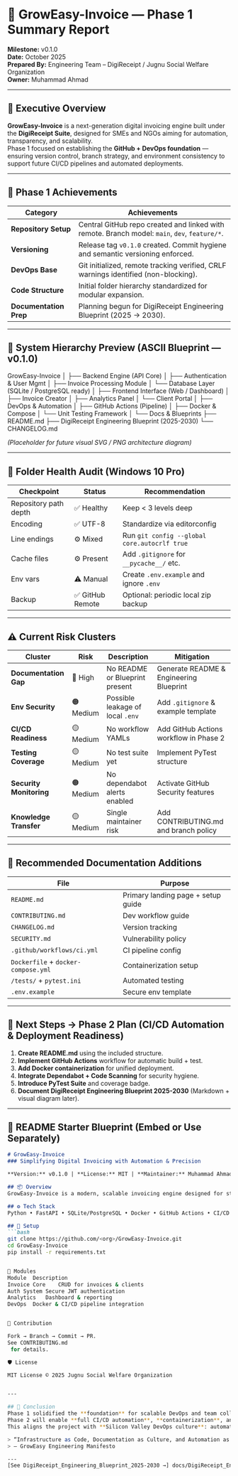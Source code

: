 # 🚀 GrowEasy-Invoice — Phase 1 Summary Report  
**Milestone:** v0.1.0  
**Date:** October 2025  
**Prepared By:** Engineering Team – DigiReceipt / Jugnu Social Welfare Organization  
**Owner:** Muhammad Ahmad  

---

## 🧭 Executive Overview  
**GrowEasy-Invoice** is a next-generation digital invoicing engine built under the **DigiReceipt Suite**, designed for SMEs and NGOs aiming for automation, transparency, and scalability.  
Phase 1 focused on establishing the **GitHub + DevOps foundation** — ensuring version control, branch strategy, and environment consistency to support future CI/CD pipelines and automated deployments.

---

## 🧩 Phase 1 Achievements

| Category | Achievements |
|-----------|--------------|
| **Repository Setup** | Central GitHub repo created and linked with remote. Branch model: `main`, `dev`, `feature/*`. |
| **Versioning** | Release tag `v0.1.0` created. Commit hygiene and semantic versioning enforced. |
| **DevOps Base** | Git initialized, remote tracking verified, CRLF warnings identified (non-blocking). |
| **Code Structure** | Initial folder hierarchy standardized for modular expansion. |
| **Documentation Prep** | Planning begun for DigiReceipt Engineering Blueprint (2025 → 2030). |

---

## 🧱 System Hierarchy Preview (ASCII Blueprint — v0.1.0)

GrowEasy-Invoice
│
├── Backend Engine (API Core)
│ ├── Authentication & User Mgmt
│ ├── Invoice Processing Module
│ └── Database Layer (SQLite / PostgreSQL ready)
│
├── Frontend Interface (Web / Dashboard)
│ ├── Invoice Creator
│ ├── Analytics Panel
│ └── Client Portal
│
├── DevOps & Automation
│ ├── GitHub Actions (Pipeline)
│ ├── Docker & Compose
│ └── Unit Testing Framework
│
└── Docs & Blueprints
├── README.md
├── DigiReceipt Engineering Blueprint (2025-2030)
└── CHANGELOG.md

*(Placeholder for future visual SVG / PNG architecture diagram)*  

---

## 🧾 Folder Health Audit (Windows 10 Pro)

| Checkpoint | Status | Recommendation |
|-------------|---------|----------------|
| Repository path depth | ✅ Healthy | Keep < 3 levels deep |
| Encoding | ✅ UTF-8 | Standardize via editorconfig |
| Line endings | ⚙️ Mixed | Run `git config --global core.autocrlf true` |
| Cache files | ⚙️ Present | Add `.gitignore` for `__pycache__/` etc. |
| Env vars | ⚠️ Manual | Create `.env.example` and ignore `.env` |
| Backup | ✅ GitHub Remote | Optional: periodic local zip backup |

---

## ⚠️ Current Risk Clusters

| Cluster | Risk | Description | Mitigation |
|----------|------|--------------|-------------|
| **Documentation Gap** | 🔴 High | No README or Blueprint present | Generate README & Engineering Blueprint |
| **Env Security** | 🟠 Medium | Possible leakage of local `.env` | Add `.gitignore` & example template |
| **CI/CD Readiness** | 🟡 Medium | No workflow YAMLs | Add GitHub Actions workflow in Phase 2 |
| **Testing Coverage** | 🟡 Medium | No test suite yet | Implement PyTest structure |
| **Security Monitoring** | 🟠 Medium | No dependabot alerts enabled | Activate GitHub Security features |
| **Knowledge Transfer** | 🟡 Medium | Single maintainer risk | Add CONTRIBUTING.md and branch policy |

---

## 📘 Recommended Documentation Additions

| File | Purpose |
|------|----------|
| `README.md` | Primary landing page + setup guide |
| `CONTRIBUTING.md` | Dev workflow guide |
| `CHANGELOG.md` | Version tracking |
| `SECURITY.md` | Vulnerability policy |
| `.github/workflows/ci.yml` | CI pipeline config |
| `Dockerfile` + `docker-compose.yml` | Containerization setup |
| `/tests/` + `pytest.ini` | Automated testing |
| `.env.example` | Secure env template |

---

## 🧭 Next Steps → Phase 2 Plan (CI/CD Automation & Deployment Readiness)

1. **Create README.md** using the included structure.  
2. **Implement GitHub Actions** workflow for automatic build + test.  
3. **Add Docker containerization** for unified deployment.  
4. **Integrate Dependabot + Code Scanning** for security hygiene.  
5. **Introduce PyTest Suite** and coverage badge.  
6. **Document DigiReceipt Engineering Blueprint 2025-2030** (Markdown + visual diagram later).  

---

## 🧱 README Starter Blueprint (Embed or Use Separately)

```markdown
# GrowEasy-Invoice  
### Simplifying Digital Invoicing with Automation & Precision  

**Version:** v0.1.0 | **License:** MIT | **Maintainer:** Muhammad Ahmad  

## 📦 Overview  
GrowEasy-Invoice is a modern, scalable invoicing engine designed for startups, SMEs, and NGOs.  

## ⚙️ Tech Stack  
Python • FastAPI • SQLite/PostgreSQL • Docker • GitHub Actions • CI/CD  

## 🚀 Setup  
```bash
git clone https://github.com/<org>/GrowEasy-Invoice.git
cd GrowEasy-Invoice
pip install -r requirements.txt


🧱 Modules
Module	Description
Invoice Core	CRUD for invoices & clients
Auth System	Secure JWT authentication
Analytics	Dashboard & reporting
DevOps	Docker & CI/CD pipeline integration


🤝 Contribution

Fork → Branch → Commit → PR.
See CONTRIBUTING.md
 for details.

🛡️ License

MIT License © 2025 Jugnu Social Welfare Organization


---

## 🧭 Conclusion  
Phase 1 solidified the **foundation** for scalable DevOps and team collaboration.  
Phase 2 will enable **full CI/CD automation**, **containerization**, and **deployment readiness**.  
This aligns the project with **Silicon Valley DevOps culture**: automation-first, documentation-driven, and security-embedded.

> “Infrastructure as Code, Documentation as Culture, and Automation as a Habit.”  
> — GrowEasy Engineering Manifesto

---
[See DigiReceipt_Engineering_Blueprint_2025-2030 →] docs/DigiReceipt_Engineering_Blueprint_2025-2030.md



